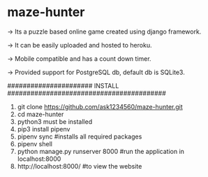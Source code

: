 # maze-hunter

->  Its a puzzle based online game created using django framework.

->  It can be easily uploaded and hosted to heroku.

->  Mobile compatible and has a count down timer.

->  Provided support for PostgreSQL db, default db is SQLite3.




######################  INSTALL #########################################

1)	git clone https://github.com/ask1234560/maze-hunter.git
2)	cd maze-hunter
3)	python3 must be installed
4)	pip3 install pipenv
5)	pipenv sync 					                        #installs all required packages
6)	pipenv shell
7)	python manage.py runserver 8000			            		#run the application in localhost:8000
8)	http://localhost:8000/					                #to view the website


